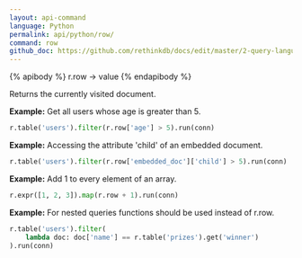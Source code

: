 ```yaml
---
layout: api-command 
language: Python
permalink: api/python/row/
command: row
github_doc: https://github.com/rethinkdb/docs/edit/master/2-query-language/api/python/document-manipulation/row.md
---
```


{% apibody %}
r.row → value
{% endapibody %}

Returns the currently visited document.

__Example:__ Get all users whose age is greater than 5.

```py
r.table('users').filter(r.row['age'] > 5).run(conn)
```


__Example:__ Accessing the attribute 'child' of an embedded document.

```py
r.table('users').filter(r.row['embedded_doc']['child'] > 5).run(conn)
```


__Example:__ Add 1 to every element of an array.

```py
r.expr([1, 2, 3]).map(r.row + 1).run(conn)
```


__Example:__ For nested queries functions should be used instead of r.row.

```py
r.table('users').filter(
    lambda doc: doc['name'] == r.table('prizes').get('winner')
).run(conn)
```

